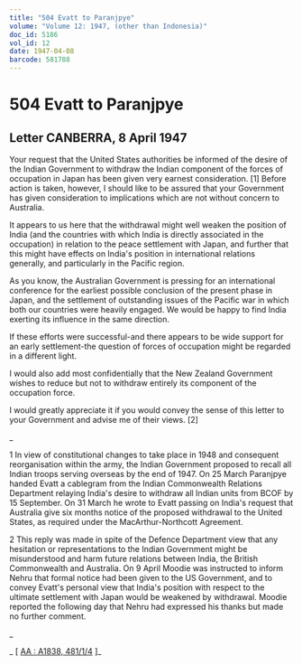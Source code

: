 ```yaml
---
title: "504 Evatt to Paranjpye"
volume: "Volume 12: 1947, (other than Indonesia)"
doc_id: 5186
vol_id: 12
date: 1947-04-08
barcode: 581788
---
```


# 504 Evatt to Paranjpye

## Letter CANBERRA, 8 April 1947

Your request that the United States authorities be informed of the desire of the Indian Government to withdraw the Indian component of the forces of occupation in Japan has been given very earnest consideration. [1] Before action is taken, however, I should like to be assured that your Government has given consideration to implications which are not without concern to Australia.

It appears to us here that the withdrawal might well weaken the position of India (and the countries with which India is directly associated in the occupation) in relation to the peace settlement with Japan, and further that this might have effects on India's position in international relations generally, and particularly in the Pacific region.

As you know, the Australian Government is pressing for an international conference for the earliest possible conclusion of the present phase in Japan, and the settlement of outstanding issues of the Pacific war in which both our countries were heavily engaged. We would be happy to find India exerting its influence in the same direction.

If these efforts were successful-and there appears to be wide support for an early settlement-the question of forces of occupation might be regarded in a different light.

I would also add most confidentially that the New Zealand Government wishes to reduce but not to withdraw entirely its component of the occupation force.

I would greatly appreciate it if you would convey the sense of this letter to your Government and advise me of their views. [2]

_

1 In view of constitutional changes to take place in 1948 and consequent reorganisation within the army, the Indian Government proposed to recall all Indian troops serving overseas by the end of 1947. On 25 March Paranjpye handed Evatt a cablegram from the Indian Commonwealth Relations Department relaying India's desire to withdraw all Indian units from BCOF by 15 September. On 31 March he wrote to Evatt passing on India's request that Australia give six months notice of the proposed withdrawal to the United States, as required under the MacArthur-Northcott Agreement.

2 This reply was made in spite of the Defence Department view that any hesitation or representations to the Indian Government might be misunderstood and harm future relations between India, the British Commonwealth and Australia. On 9 April Moodie was instructed to inform Nehru that formal notice had been given to the US Government, and to convey Evatt's personal view that India's position with respect to the ultimate settlement with Japan would be weakened by withdrawal. Moodie reported the following day that Nehru had expressed his thanks but made no further comment.

_

_ [ [AA : A1838, 481/1/4](http://www.naa.gov.au/cgi-bin/Search?O=I&Number=581788) ]_
